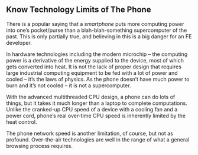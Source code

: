 ## Know Technology Limits of The Phone

There is a popular saying that a *smartphone* puts more computing power into
one’s pocket/purse than a blah-blah-something supercomputer of the past. This is
only partially true, and believing in this is a big danger for an FE developer.

In hardware technologies including the modern microchip – the computing power is
a derivative of the energy supplied to the device, most of which gets converted
into heat. It is not the lack of proper design that requires large industrial
computing equipment to be fed with a lot of power and cooled – it’s the laws of
physics. As the phone doesn’t have much power to burn and it’s not cooled – it
is not a supercomputer.

With the advanced multithreaded CPU design, a phone can do lots of things, but
it takes it much longer than a laptop to complete computations. Unlike the
cranked-up CPU speed of a device with a cooling fan and a power cord, phone’s
real over-time CPU speed is inherently limited by the heat control.

The phone network speed is another limitation, of course, but not as profound.
Over-the-air technologies are well in the range of what a general browsing
process requires.
